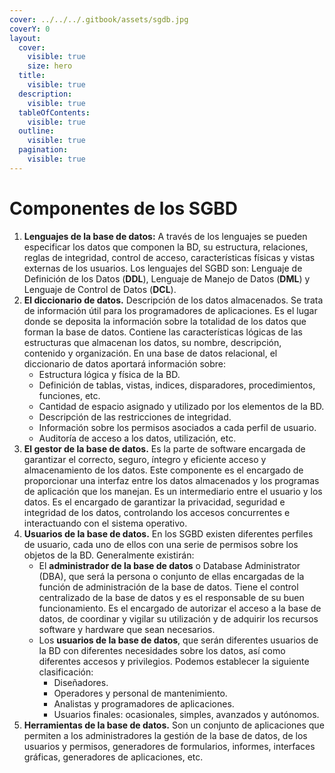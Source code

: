 ```yaml
---
cover: ../../../.gitbook/assets/sgdb.jpg
coverY: 0
layout:
  cover:
    visible: true
    size: hero
  title:
    visible: true
  description:
    visible: true
  tableOfContents:
    visible: true
  outline:
    visible: true
  pagination:
    visible: true
---
```


# Componentes de los SGBD

1. **Lenguajes de la base de datos:** A través de los lenguajes se pueden especificar los datos que componen la BD, su estructura, relaciones, reglas de integridad, control de acceso, características físicas y vistas externas de los usuarios. Los lenguajes del SGBD son: Lenguaje de Definición de los Datos (**DDL**), Lenguaje de Manejo de Datos (**DML**) y Lenguaje de Control de Datos (**DCL**).
2. **El diccionario de datos.** Descripción de los datos almacenados. Se trata de información útil para los programadores de aplicaciones. Es el lugar donde se deposita la información sobre la totalidad de los datos que forman la base de datos. Contiene las características lógicas de las estructuras que almacenan los datos, su nombre, descripción, contenido y organización. En una base de datos relacional, el diccionario de datos aportará información sobre:
   * Estructura lógica y física de la BD.
   * Definición de tablas, vistas, indices, disparadores, procedimientos, funciones, etc.
   * Cantidad de espacio asignado y utilizado por los elementos de la BD.
   * Descripción de las restricciones de integridad.
   * Información sobre los permisos asociados a cada perfil de usuario.
   * Auditoría de acceso a los datos, utilización, etc.
3. **El gestor de la base de datos.** Es la parte de software encargada de garantizar el correcto, seguro, íntegro y eficiente acceso y almacenamiento de los datos. Este componente es el encargado de proporcionar una interfaz entre los datos almacenados y los programas de aplicación que los manejan. Es un intermediario entre el usuario y los datos. Es el encargado de garantizar la privacidad, seguridad e integridad de los datos, controlando los accesos concurrentes e interactuando con el sistema operativo.
4. **Usuarios de la base de datos.** En los SGBD existen diferentes perfiles de usuario, cada uno de ellos con una serie de permisos sobre los objetos de la BD. Generalmente existirán:
   * El **administrador de la base de datos** o Database Administrator (DBA), que será la persona o conjunto de ellas encargadas de la función de administración de la base de datos. Tiene el control centralizado de la base de datos y es el responsable de su buen funcionamiento. Es el encargado de autorizar el acceso a la base de datos, de coordinar y vigilar su utilización y de adquirir los recursos software y hardware que sean necesarios.
   * Los **usuarios de la base de datos**, que serán diferentes usuarios de la BD con diferentes necesidades sobre los datos, así como diferentes accesos y privilegios. Podemos establecer la siguiente clasificación:
     * Diseñadores.
     * Operadores y personal de mantenimiento.
     * Analistas y programadores de aplicaciones.
     * Usuarios finales: ocasionales, simples, avanzados y autónomos.
5. **Herramientas de la base de datos.** Son un conjunto de aplicaciones que permiten a los administradores la gestión de la base de datos, de los usuarios y permisos, generadores de formularios, informes, interfaces gráficas, generadores de aplicaciones, etc.
